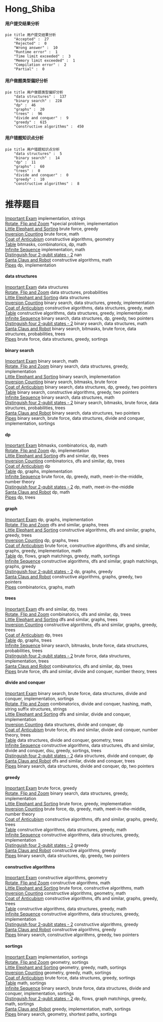 # Hong_Shiba
<!-- tabs:start -->
#### **用户提交结果分析**

```mermaid
pie title 用户提交结果分析
    "Accepted" :  27
    "Rejected" :  0
    "Wrong answer" :  10
    "Runtime error" :  1
    "Time limit exceeded" :  3
    "Memory limit exceeded" :  1
    "Compilation error" :  2
    "Partial" :  0
```
#### **用户做题类型偏好分析**

```mermaid
pie title 用户做题类型偏好分析
    "data structures" :  137
    "binary search" :  228
    "dp" :  46
    "graphs" :  20
    "trees" :  96
    "divide and conquer" :  9
    "greedy" :  615
    "constructive algorithms" :  450
```
#### **用户错题知识点分析**

```mermaid
pie title 用户错题知识点分析
    "data structures" :  5
    "binary search" :  14
    "dp" :  11
    "graphs" :  60
    "trees" :  0
    "divide and conquer" :  0
    "greedy" :  10
    "constructive algorithms" :  8
```
<!-- tabs:end -->
# 推荐题目
[Important Exam](http://codeforces.com/problemset/problem/1201/A)		implementation,
                        strings		  
[Rotate, Flip and Zoom](http://codeforces.com/problemset/problem/523/A)		*special problem,
                        implementation		  
[Little Elephant and Sorting](http://codeforces.com/problemset/problem/205/B)		brute force,
                        greedy		  
[Inversion Counting](http://codeforces.com/problemset/problem/911/D)		brute force,
                        math		  
[Coat of Anticubism](http://codeforces.com/problemset/problem/667/B)		constructive algorithms,
                        geometry		  
[Table](http://codeforces.com/problemset/problem/232/B)		bitmasks,
                        combinatorics,
                        dp,
                        math		  
[Infinite Sequence](http://codeforces.com/problemset/problem/622/A)		implementation,
                        math		  
[Distinguish four 2-qubit states - 2](http://codeforces.com/problemset/problem/1002/B4)		nan		  
[Santa Claus and Robot](http://codeforces.com/problemset/problem/748/C)		constructive algorithms,
                        math		  
[Pipes](http://codeforces.com/problemset/problem/1234/C)		dp,
                        implementation		  
<!-- tabs:start -->
#### **data structures**
[Important Exam](http://codeforces.com/problemset/problem/911/G)		data structures		  
[Rotate, Flip and Zoom](http://codeforces.com/problemset/problem/749/E)		data structures,
                        probabilities		  
[Little Elephant and Sorting](http://codeforces.com/problemset/problem/1322/E)		data structures		  
[Inversion Counting](http://codeforces.com/problemset/problem/1208/D)		binary search,
                        data structures,
                        greedy,
                        implementation		  
[Coat of Anticubism](http://codeforces.com/problemset/problem/1406/D)		constructive algorithms,
                        data structures,
                        greedy,
                        math		  
[Table](http://codeforces.com/problemset/problem/911/E)		constructive algorithms,
                        data structures,
                        greedy,
                        implementation		  
[Infinite Sequence](http://codeforces.com/problemset/problem/1492/C)		binary search,
                        data structures,
                        dp,
                        greedy,
                        two pointers		  
[Distinguish four 2-qubit states - 2](http://codeforces.com/problemset/problem/1490/G)		binary search,
                        data structures,
                        math		  
[Santa Claus and Robot](http://codeforces.com/problemset/problem/1479/D)		binary search,
                        bitmasks,
                        brute force,
                        data structures,
                        probabilities,
                        trees		  
[Pipes](http://codeforces.com/problemset/problem/1497/A)		brute force,
                        data structures,
                        greedy,
                        sortings		  
#### **binary search**
[Important Exam](https://codeforces.com/contest/701/problem/D)		binary search,
                        math		  
[Rotate, Flip and Zoom](http://codeforces.com/problemset/problem/1208/D)		binary search,
                        data structures,
                        greedy,
                        implementation		  
[Little Elephant and Sorting](http://codeforces.com/problemset/problem/1066/D)		binary search,
                        implementation		  
[Inversion Counting](http://codeforces.com/problemset/problem/1217/C)		binary search,
                        bitmasks,
                        brute force		  
[Coat of Anticubism](http://codeforces.com/problemset/problem/1492/C)		binary search,
                        data structures,
                        dp,
                        greedy,
                        two pointers		  
[Table](http://codeforces.com/problemset/problem/1463/D)		binary search,
                        constructive algorithms,
                        greedy,
                        two pointers		  
[Infinite Sequence](http://codeforces.com/problemset/problem/1490/G)		binary search,
                        data structures,
                        math		  
[Distinguish four 2-qubit states - 2](http://codeforces.com/problemset/problem/1479/D)		binary search,
                        bitmasks,
                        brute force,
                        data structures,
                        probabilities,
                        trees		  
[Santa Claus and Robot](http://codeforces.com/problemset/problem/1436/E)		binary search,
                        data structures,
                        two pointers		  
[Pipes](http://codeforces.com/problemset/problem/1461/D)		binary search,
                        brute force,
                        data structures,
                        divide and conquer,
                        implementation,
                        sortings		  
#### **dp**
[Important Exam](http://codeforces.com/problemset/problem/232/B)		bitmasks,
                        combinatorics,
                        dp,
                        math		  
[Rotate, Flip and Zoom](http://codeforces.com/problemset/problem/1234/C)		dp,
                        implementation		  
[Little Elephant and Sorting](http://codeforces.com/problemset/problem/771/C)		dfs and similar,
                        dp,
                        trees		  
[Inversion Counting](http://codeforces.com/problemset/problem/1499/F)		combinatorics,
                        dfs and similar,
                        dp,
                        trees		  
[Coat of Anticubism](http://codeforces.com/problemset/problem/455/A)		dp		  
[Table](http://codeforces.com/problemset/problem/1137/C)		dp,
                        graphs,
                        implementation		  
[Infinite Sequence](http://codeforces.com/problemset/problem/552/C)		brute force,
                        dp,
                        greedy,
                        math,
                        meet-in-the-middle,
                        number theory		  
[Distinguish four 2-qubit states - 2](http://codeforces.com/problemset/problem/643/F)		dp,
                        math,
                        meet-in-the-middle		  
[Santa Claus and Robot](http://codeforces.com/problemset/problem/1158/F)		dp,
                        math		  
[Pipes](http://codeforces.com/problemset/problem/802/K)		dp,
                        trees		  
#### **graph**
[Important Exam](http://codeforces.com/problemset/problem/1137/C)		dp,
                        graphs,
                        implementation		  
[Rotate, Flip and Zoom](http://codeforces.com/problemset/problem/580/C)		dfs and similar,
                        graphs,
                        trees		  
[Little Elephant and Sorting](http://codeforces.com/problemset/problem/911/F)		constructive algorithms,
                        dfs and similar,
                        graphs,
                        greedy,
                        trees		  
[Inversion Counting](http://codeforces.com/problemset/problem/868/E)		dp,
                        graphs,
                        trees		  
[Coat of Anticubism](http://codeforces.com/problemset/problem/1487/C)		brute force,
                        constructive algorithms,
                        dfs and similar,
                        graphs,
                        greedy,
                        implementation,
                        math		  
[Table](http://codeforces.com/problemset/problem/1437/C)		dp,
                        flows,
                        graph matchings,
                        greedy,
                        math,
                        sortings		  
[Infinite Sequence](http://codeforces.com/problemset/problem/1470/D)		constructive algorithms,
                        dfs and similar,
                        graph matchings,
                        graphs,
                        greedy		  
[Distinguish four 2-qubit states - 2](http://codeforces.com/problemset/problem/1476/C)		dp,
                        graphs,
                        greedy		  
[Santa Claus and Robot](http://codeforces.com/problemset/problem/1304/D)		constructive algorithms,
                        graphs,
                        greedy,
                        two pointers		  
[Pipes](http://codeforces.com/problemset/problem/1475/C)		combinatorics,
                        graphs,
                        math		  
#### **trees**
[Important Exam](http://codeforces.com/problemset/problem/771/C)		dfs and similar,
                        dp,
                        trees		  
[Rotate, Flip and Zoom](http://codeforces.com/problemset/problem/1499/F)		combinatorics,
                        dfs and similar,
                        dp,
                        trees		  
[Little Elephant and Sorting](http://codeforces.com/problemset/problem/580/C)		dfs and similar,
                        graphs,
                        trees		  
[Inversion Counting](http://codeforces.com/problemset/problem/911/F)		constructive algorithms,
                        dfs and similar,
                        graphs,
                        greedy,
                        trees		  
[Coat of Anticubism](http://codeforces.com/problemset/problem/802/K)		dp,
                        trees		  
[Table](http://codeforces.com/problemset/problem/868/E)		dp,
                        graphs,
                        trees		  
[Infinite Sequence](http://codeforces.com/problemset/problem/1479/D)		binary search,
                        bitmasks,
                        brute force,
                        data structures,
                        probabilities,
                        trees		  
[Distinguish four 2-qubit states - 2](http://codeforces.com/problemset/problem/1511/C)		brute force,
                        data structures,
                        implementation,
                        trees		  
[Santa Claus and Robot](http://codeforces.com/problemset/problem/1499/F)		combinatorics,
                        dfs and similar,
                        dp,
                        trees		  
[Pipes](http://codeforces.com/problemset/problem/1491/E)		brute force,
                        dfs and similar,
                        divide and conquer,
                        number theory,
                        trees		  
#### **divide and conquer**
[Important Exam](http://codeforces.com/problemset/problem/1461/D)		binary search,
                        brute force,
                        data structures,
                        divide and conquer,
                        implementation,
                        sortings		  
[Rotate, Flip and Zoom](http://codeforces.com/problemset/problem/1466/G)		combinatorics,
                        divide and conquer,
                        hashing,
                        math,
                        string suffix structures,
                        strings		  
[Little Elephant and Sorting](http://codeforces.com/problemset/problem/1490/D)		dfs and similar,
                        divide and conquer,
                        implementation		  
[Inversion Counting](https://codeforces.com/contest/1483/problem/C)		data structures,
                        divide and conquer,
                        dp		  
[Coat of Anticubism](http://codeforces.com/problemset/problem/1491/E)		brute force,
                        dfs and similar,
                        divide and conquer,
                        number theory,
                        trees		  
[Table](http://codeforces.com/problemset/problem/1303/G)		data structures,
                        divide and conquer,
                        geometry,
                        trees		  
[Infinite Sequence](http://codeforces.com/problemset/problem/1494/D)		constructive algorithms,
                        data structures,
                        dfs and similar,
                        divide and conquer,
                        dsu,
                        greedy,
                        sortings,
                        trees		  
[Distinguish four 2-qubit states - 2](http://codeforces.com/problemset/problem/1482/E)		data structures,
                        divide and conquer,
                        dp		  
[Santa Claus and Robot](http://codeforces.com/problemset/problem/566/C)		dfs and similar,
                        divide and conquer,
                        trees		  
[Pipes](http://codeforces.com/problemset/problem/1428/F)		binary search,
                        data structures,
                        divide and conquer,
                        dp,
                        two pointers		  
#### **greedy**
[Important Exam](http://codeforces.com/problemset/problem/205/B)		brute force,
                        greedy		  
[Rotate, Flip and Zoom](http://codeforces.com/problemset/problem/1208/D)		binary search,
                        data structures,
                        greedy,
                        implementation		  
[Little Elephant and Sorting](http://codeforces.com/problemset/problem/1249/C1)		brute force,
                        greedy,
                        implementation		  
[Inversion Counting](http://codeforces.com/problemset/problem/552/C)		brute force,
                        dp,
                        greedy,
                        math,
                        meet-in-the-middle,
                        number theory		  
[Coat of Anticubism](http://codeforces.com/problemset/problem/911/F)		constructive algorithms,
                        dfs and similar,
                        graphs,
                        greedy,
                        trees		  
[Table](http://codeforces.com/problemset/problem/1406/D)		constructive algorithms,
                        data structures,
                        greedy,
                        math		  
[Infinite Sequence](http://codeforces.com/problemset/problem/911/E)		constructive algorithms,
                        data structures,
                        greedy,
                        implementation		  
[Distinguish four 2-qubit states - 2](http://codeforces.com/problemset/problem/1321/A)		greedy		  
[Santa Claus and Robot](http://codeforces.com/problemset/problem/1450/F)		constructive algorithms,
                        greedy		  
[Pipes](http://codeforces.com/problemset/problem/1492/C)		binary search,
                        data structures,
                        dp,
                        greedy,
                        two pointers		  
#### **constructive algorithms**
[Important Exam](http://codeforces.com/problemset/problem/667/B)		constructive algorithms,
                        geometry		  
[Rotate, Flip and Zoom](http://codeforces.com/problemset/problem/748/C)		constructive algorithms,
                        math		  
[Little Elephant and Sorting](http://codeforces.com/problemset/problem/1196/A)		brute force,
                        constructive algorithms,
                        math		  
[Inversion Counting](http://codeforces.com/problemset/problem/820/B)		constructive algorithms,
                        geometry,
                        math		  
[Coat of Anticubism](http://codeforces.com/problemset/problem/911/F)		constructive algorithms,
                        dfs and similar,
                        graphs,
                        greedy,
                        trees		  
[Table](http://codeforces.com/problemset/problem/1406/D)		constructive algorithms,
                        data structures,
                        greedy,
                        math		  
[Infinite Sequence](http://codeforces.com/problemset/problem/911/E)		constructive algorithms,
                        data structures,
                        greedy,
                        implementation		  
[Distinguish four 2-qubit states - 2](http://codeforces.com/problemset/problem/1450/F)		constructive algorithms,
                        greedy		  
[Santa Claus and Robot](http://codeforces.com/problemset/problem/1493/A)		constructive algorithms,
                        greedy		  
[Pipes](http://codeforces.com/problemset/problem/1463/D)		binary search,
                        constructive algorithms,
                        greedy,
                        two pointers		  
#### **sortings**
[Important Exam](http://codeforces.com/problemset/problem/560/A)		implementation,
                        sortings		  
[Rotate, Flip and Zoom](http://codeforces.com/problemset/problem/593/B)		geometry,
                        sortings		  
[Little Elephant and Sorting](https://codeforces.com/contest/1496/problem/C)		geometry,
                        greedy,
                        math,
                        sortings		  
[Inversion Counting](http://codeforces.com/problemset/problem/1495/A)		geometry,
                        greedy,
                        math,
                        sortings		  
[Coat of Anticubism](http://codeforces.com/problemset/problem/1497/A)		brute force,
                        data structures,
                        greedy,
                        sortings		  
[Table](http://codeforces.com/problemset/problem/1427/A)		math,
                        sortings		  
[Infinite Sequence](http://codeforces.com/problemset/problem/1461/D)		binary search,
                        brute force,
                        data structures,
                        divide and conquer,
                        implementation,
                        sortings		  
[Distinguish four 2-qubit states - 2](http://codeforces.com/problemset/problem/1437/C)		dp,
                        flows,
                        graph matchings,
                        greedy,
                        math,
                        sortings		  
[Santa Claus and Robot](http://codeforces.com/problemset/problem/1473/A)		greedy,
                        implementation,
                        math,
                        sortings		  
[Pipes](http://codeforces.com/problemset/problem/1486/B)		binary search,
                        geometry,
                        shortest paths,
                        sortings		  
<!-- tabs:end -->
